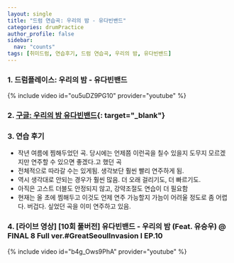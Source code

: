 ```yaml
---
layout: single
title: "드럼 연습곡: 우리의 밤 - 유다빈밴드"
categories: drumPractice
author_profile: false
sidebar:
  nav: "counts"
tags: [취미드럼, 연습후기, 드럼 연습곡, 우리의 밤, 유다빈밴드]
---
```


### 1. 드럼플레이스: 우리의 밤 - 유다빈밴드

{% include video id="ou5uDZ9PG10" provider="youtube" %}


### 2. [구글: 우리의 밤 유다빈밴드](https://www.google.com/search?q=%EC%9A%B0%EB%A6%AC%EC%9D%98+%EB%B0%A4+%EC%9C%A0%EB%8B%A4%EB%B9%88%EB%B0%B4%EB%93%9C&rlz=1C5GCEM_enKR1138KR1138&oq=%EC%9A%B0%EB%A6%AC%EC%9D%98+%EB%B0%A4+%EC%9C%A0%EB%8B%A4%EB%B9%88%EB%B0%B4%EB%93%9C&gs_lcrp=EgZjaHJvbWUyBggAEEUYOTIGCAEQRRg9MgYIAhBFGD0yBggDEEUYPdIBCDMxNzFqMGoxqAIAsAIA&sourceid=chrome&ie=UTF-8&sei=OZm6aIHlLfSX0-kP5NbpqAg){: target="_blank"}

### 3. 연습 후기

- 작년 여름에 찜해두었던 곡. 당시에는 언제쯤 이런곡을 칠수 있을지 도무지 모르겠지만 연주할 수 있으면 좋겠다.고 했던 곡
- 전체적으로 따라갈 수는 있게됨. 생각보단 훨씬 빨리 연주하게 됨.
- 역시 생각대로 안되는 경우가 훨씬 많음. 더 오래 걸리기도, 더 빠르기도.
- 아직은 고스트 더블도 안정되지 않고, 강약조절도 연습이 더 필요함
- 현재는 올 초에 찜해두고 이것도 언제 연주 가능할지 가늠이 어려울 정도로 좀 어렵다. 버겁다. 싶었던 곡을 이미 연주하고 있음.

### 4. [라이브 영상] [10회 풀버전] 유다빈밴드 - 우리의 밤 (Feat. 유승우) @ FINAL 8 Full ver.#GreatSeoulInvasion I EP.10

{% include video id="b4g_Ows9PhA" provider="youtube" %}
